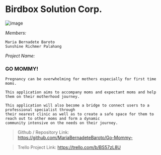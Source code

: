 # Birdbox Solution Corp.
![image](https://user-images.githubusercontent.com/92630728/235359177-59d1bb58-9b19-4ea0-ba64-dc5215bc987e.png)

*Members:* 

    Maria Bernadete Baroto
    Sunshine Richmer Palahang

*Project Name:*
### __GO MOMMY!__


    Pregnancy can be overwhelming for mothers especially for first time moms.
    
    This application aims to accompany moms and expectant moms and help them on their motherhood journey.
    
    This application will also become a bridge to connect users to a professional specialist through 
    their nearest clinic as well as to create a safe space for them to reach out to other moms and form a dynamic 
    community intensive on the needs on their journey. 

> Github / Repository Link:
  https://github.com/MariaBernadeteBaroto/Go-Mommy-
  
> Trello Project Link:
   https://trello.com/b/BS57zL8U
